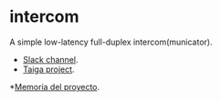 # intercom

A simple low-latency full-duplex intercom(municator).

* [Slack channel](https://tec-multimedia-ual.slack.com/messages/intercom/).
* [Taiga project](https://tree.taiga.io/project/vicente-gonzalez-ruiz-intercom/).

*[Memoria del proyecto](https://drive.google.com/open?id=0ByFh2L2jBYN6ZDY0SjBnLWV5RDA).